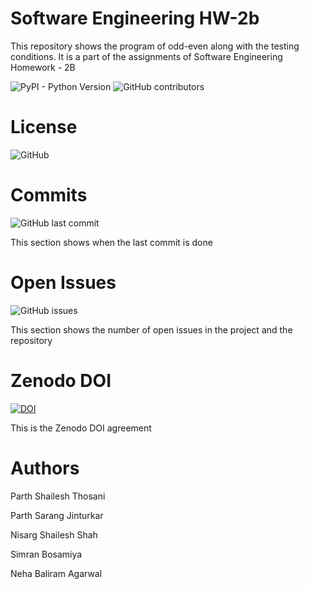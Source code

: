 # Software Engineering HW-2b

This repository shows the program of odd-even along with the testing conditions. It is a part of the assignments of Software Engineering Homework - 2B

![PyPI - Python Version](https://img.shields.io/pypi/pyversions/numpy)
![GitHub contributors](https://img.shields.io/github/contributors/freakNewton/HW-2B)

# License
![GitHub](https://img.shields.io/github/license/freakNewton/HW-2b)


# Commits
![GitHub last commit](https://img.shields.io/github/last-commit/freakNewton/HW-2b)

This section shows when the last commit is done

# Open Issues
![GitHub issues](https://img.shields.io/github/issues/freakNewton/HW-2b)

This section shows the number of open issues in the project and the repository

# Zenodo DOI
[![DOI](https://zenodo.org/badge/401821008.svg)](https://zenodo.org/badge/latestdoi/401821008)

This is the Zenodo DOI agreement

# Authors
Parth Shailesh Thosani

Parth Sarang Jinturkar

Nisarg Shailesh Shah

Simran Bosamiya

Neha Baliram Agarwal



